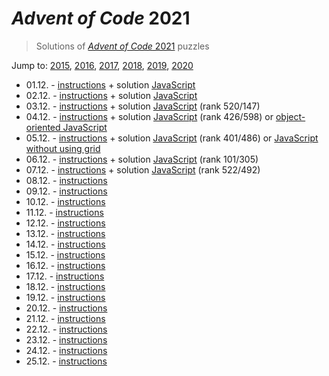 # *Advent of Code* 2021
> Solutions of [*Advent of Code* 2021](http://adventofcode.com/2021/) puzzles

Jump to: [2015](../2015), [2016](../2016), [2017](../2017), [2018](../2018), [2019](../2019), [2020](../2020)

* 01.12. - [instructions](http://adventofcode.com/2021/day/1) + solution [JavaScript](./01.js)
* 02.12. - [instructions](http://adventofcode.com/2021/day/2) + solution [JavaScript](./02.js)
* 03.12. - [instructions](http://adventofcode.com/2021/day/3) + solution [JavaScript](./03.js) (rank 520/147)
* 04.12. - [instructions](http://adventofcode.com/2021/day/4) + solution [JavaScript](./04.js) (rank 426/598) or [object-oriented JavaScript](./04o.js)
* 05.12. - [instructions](http://adventofcode.com/2021/day/5) + solution [JavaScript](./05.js) (rank 401/486) or [JavaScript without using grid](./05-no-grid.js)
* 06.12. - [instructions](http://adventofcode.com/2021/day/6) + solution [JavaScript](./06.js) (rank 101/305)
* 07.12. - [instructions](http://adventofcode.com/2021/day/7) + solution [JavaScript](./07.js) (rank 522/492)
* 08.12. - [instructions](http://adventofcode.com/2021/day/8)
* 09.12. - [instructions](http://adventofcode.com/2021/day/9)
* 10.12. - [instructions](http://adventofcode.com/2021/day/10)
* 11.12. - [instructions](http://adventofcode.com/2021/day/11)
* 12.12. - [instructions](http://adventofcode.com/2021/day/12)
* 13.12. - [instructions](http://adventofcode.com/2021/day/13)
* 14.12. - [instructions](http://adventofcode.com/2021/day/14)
* 15.12. - [instructions](http://adventofcode.com/2021/day/15)
* 16.12. - [instructions](http://adventofcode.com/2021/day/16)
* 17.12. - [instructions](http://adventofcode.com/2021/day/17)
* 18.12. - [instructions](http://adventofcode.com/2021/day/18)
* 19.12. - [instructions](http://adventofcode.com/2021/day/19)
* 20.12. - [instructions](http://adventofcode.com/2021/day/20)
* 21.12. - [instructions](http://adventofcode.com/2021/day/21)
* 22.12. - [instructions](http://adventofcode.com/2021/day/22)
* 23.12. - [instructions](http://adventofcode.com/2021/day/23)
* 24.12. - [instructions](http://adventofcode.com/2021/day/24)
* 25.12. - [instructions](http://adventofcode.com/2021/day/25)
